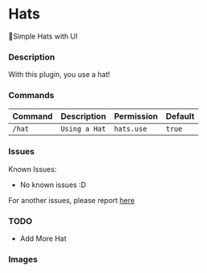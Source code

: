 # Hats

🤠Simple Hats with UI


### Description

With this plugin, you use a hat!

### Commands

| Command | Description | Permission | Default |
| --- | --- | --- | --- |
| ```/hat``` | ```Using a Hat``` | ```hats.use``` | ```true``` |

### Issues

Known Issues:

- No known issues :D

For another issues, please report [here](https://github.com/zsfell/Hats/issues/new)

### TODO
- Add More Hat


### Images

<img src="https://raw.githubusercontent.com/zsfell/Hats/main/resources/img/Screenshot%20(126).png" alt="">
<img src="https://raw.githubusercontent.com/zsfell/Hats/main/resources/img/Screenshot%20(128).png" alt="">
